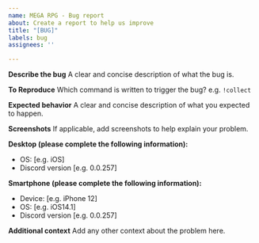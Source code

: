 ```yaml
---
name: MEGA RPG - Bug report
about: Create a report to help us improve
title: "[BUG]"
labels: bug
assignees: ''

---
```


**Describe the bug**
A clear and concise description of what the bug is.

**To Reproduce**
Which command is written to trigger the bug?
e.g. `!collect`

**Expected behavior**
A clear and concise description of what you expected to happen.

**Screenshots**
If applicable, add screenshots to help explain your problem.

**Desktop (please complete the following information):**
 - OS: [e.g. iOS]
 - Discord version [e.g. 0.0.257]

**Smartphone (please complete the following information):**
 - Device: [e.g. iPhone 12]
 - OS: [e.g. iOS14.1]
 - Discord version [e.g. 0.0.257]

**Additional context**
Add any other context about the problem here.
